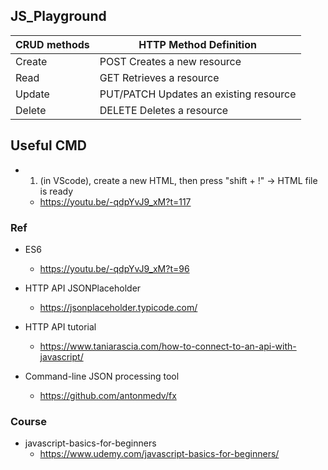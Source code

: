 ## JS_Playground

CRUD methods | HTTP Method	Definition 
------------ | -------------
Create	|  POST	Creates a new resource
Read	|  GET Retrieves a resource
Update	|  PUT/PATCH Updates an existing resource
Delete	|  DELETE Deletes a resource


## Useful CMD
- 1) (in VScode), create a new HTML, then press "shift + !" -> HTML file is ready
	- https://youtu.be/-qdpYvJ9_xM?t=117

### Ref
- ES6
	- https://youtu.be/-qdpYvJ9_xM?t=96

- HTTP API JSONPlaceholder
	- https://jsonplaceholder.typicode.com/
- HTTP API tutorial
	- https://www.taniarascia.com/how-to-connect-to-an-api-with-javascript/
- Command-line JSON processing tool
	- https://github.com/antonmedv/fx

### Course 
- javascript-basics-for-beginners
	- https://www.udemy.com/javascript-basics-for-beginners/
	








